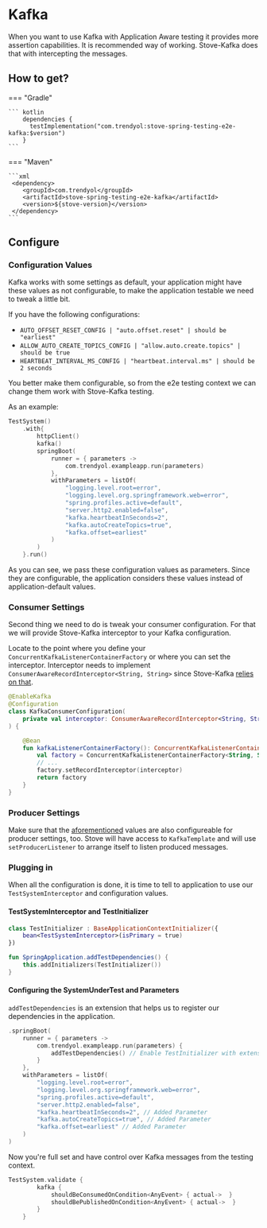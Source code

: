 # Kafka

When you want to use Kafka with Application Aware testing it provides more assertion capabilities. It is recommended way of working.
Stove-Kafka does that with intercepting the messages.

## How to get?

=== "Gradle"

    ``` kotlin
        dependencies {
          testImplementation("com.trendyol:stove-spring-testing-e2e-kafka:$version")
        }
    ```

=== "Maven"

    ```xml
     <dependency>
        <groupId>com.trendyol</groupId>
        <artifactId>stove-spring-testing-e2e-kafka</artifactId>
        <version>${stove-version}</version>
     </dependency>
    ```

## Configure

### Configuration Values

Kafka works with some settings as default, your application might have these values as not configurable, to make the application testable we need to tweak a little bit.

If you have the following configurations:

- `AUTO_OFFSET_RESET_CONFIG | "auto.offset.reset" | should be "earliest"`
- `ALLOW_AUTO_CREATE_TOPICS_CONFIG | "allow.auto.create.topics" | should be true`
- `HEARTBEAT_INTERVAL_MS_CONFIG | "heartbeat.interval.ms" | should be 2 seconds`

You better make them configurable, so from the e2e testing context we can change them work with Stove-Kafka testing.

As an example:

```kotlin
TestSystem()
    .with{
        httpClient()
        kafka()
        springBoot(
            runner = { parameters ->
                com.trendyol.exampleapp.run(parameters)
            },
            withParameters = listOf(
                "logging.level.root=error",
                "logging.level.org.springframework.web=error",
                "spring.profiles.active=default",
                "server.http2.enabled=false",
                "kafka.heartbeatInSeconds=2",
                "kafka.autoCreateTopics=true",
                "kafka.offset=earliest"
            )
        )
    }.run()
```

As you can see, we pass these configuration values as parameters. Since they are configurable, the application considers these values instead of application-default values.

### Consumer Settings

Second thing we need to do is tweak your consumer configuration. For that we will provide Stove-Kafka interceptor to your Kafka configuration.

Locate to the point where you define your `ConcurrentKafkaListenerContainerFactory` or where you can set the interceptor. Interceptor needs to implement `ConsumerAwareRecordInterceptor<String, String>` since
Stove-Kafka [relies on that](https://github.com/Trendyol/stove4k/blob/main/starters/spring/stove-spring-testing-e2e-kafka/src/main/kotlin/com/trendyol/stove/testing/e2e/kafka/TestSystemInterceptor.kt).

```kotlin
@EnableKafka
@Configuration
class KafkaConsumerConfiguration(
    private val interceptor: ConsumerAwareRecordInterceptor<String, String>,
) {

    @Bean
    fun kafkaListenerContainerFactory(): ConcurrentKafkaListenerContainerFactory<String, String> {
        val factory = ConcurrentKafkaListenerContainerFactory<String, String>()
        // ...
        factory.setRecordInterceptor(interceptor)
        return factory
    }
}
```

### Producer Settings

Make sure that the [aforementioned](#configuration-values) values are also configureable for producer settings, too.
Stove will have access to `KafkaTemplate` and will use `setProducerListener` to arrange itself to listen produced messages.

### Plugging in

When all the configuration is done, it is time to tell to application to use our `TestSystemInterceptor` and configuration values.

#### TestSystemInterceptor and TestInitializer

```kotlin
class TestInitializer : BaseApplicationContextInitializer({
    bean<TestSystemInterceptor>(isPrimary = true)
})

fun SpringApplication.addTestDependencies() {
    this.addInitializers(TestInitializer())
}
```

#### Configuring the SystemUnderTest and Parameters

`addTestDependencies` is an extension that helps us to register our dependencies in the application.

```kotlin  hl_lines="4"
.springBoot(
    runner = { parameters ->
        com.trendyol.exampleapp.run(parameters) {
            addTestDependencies() // Enable TestInitializer with extensions call
        }
    },
    withParameters = listOf(
        "logging.level.root=error",
        "logging.level.org.springframework.web=error",
        "spring.profiles.active=default",
        "server.http2.enabled=false",
        "kafka.heartbeatInSeconds=2", // Added Parameter
        "kafka.autoCreateTopics=true", // Added Parameter
        "kafka.offset=earliest" // Added Parameter
    )
)
```

Now you're full set and have control over Kafka messages from the testing context.

```kotlin
TestSystem.validate {
        kafka {
            shouldBeConsumedOnCondition<AnyEvent> { actual->  }
            shouldBePublishedOnCondition<AnyEvent> { actual->  }
        }
    }
```
